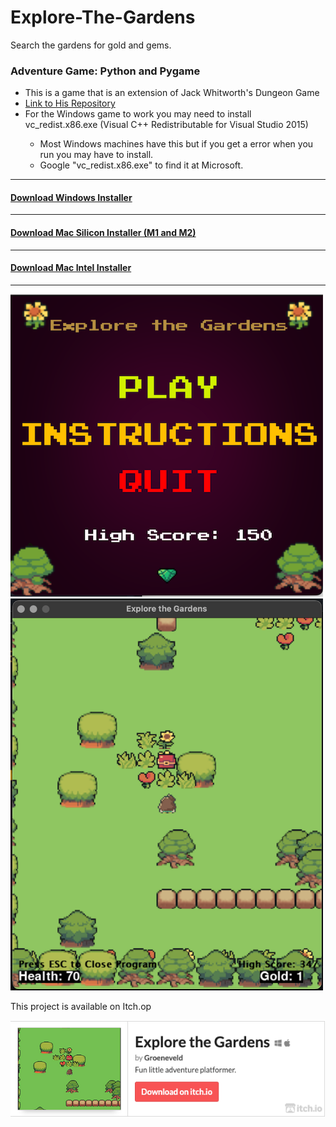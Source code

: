 # Explore-The-Gardens
Search the gardens for gold and gems. 

<h3>
Adventure Game: Python and Pygame
</h3>
<ul>
  <li>This is a game that is an extension of Jack Whitworth's Dungeon Game</li>
  <li><a href="https://github.com/Jack-Writes-Code/Pygame-Dungeon-Game" target="_blank" rel="noopener noreferrer">Link to His Repository</a></li>
  <li>For the Windows game to work you may need to install vc_redist.x86.exe (Visual C++ Redistributable for Visual Studio 2015) </li>
  <ul>
    <li>Most Windows machines have this but if you get a error when you run you may have to install.</li>
    <li>Google "vc_redist.x86.exe" to find it at Microsoft.</li>
  </ul>
</ul>
<hr>
<h4><a href="https://drive.google.com/file/d/1OztYaWCRMCTVYsfVnb9QcCRxymaXsdGd/view?usp=sharing" target="_blank" rel="noopener noreferrer">Download Windows Installer</a></h4>
<hr>
<h4><a href="https://drive.google.com/file/d/1us0oY6MKoXfn5LSRm09wI5fUVWDDofne/view?usp=sharing" target="_blank" rel="noopener noreferrer">Download Mac Silicon Installer (M1 and M2)</a></h4>
<hr>
<h4><a href="https://drive.google.com/file/d/1sLqdeuDHeSoPEU35lyYtNR5b8cA_NjDQ/view?usp=sharing" target="_blank" rel="noopener noreferrer">Download Mac Intel Installer</a></h4>
<hr>
<img src="https://github.com/groeneveldwoodstock/Explore-The-Gardens/blob/main/ScreenShot.png" alt="Screen Shot" style="width:500px;">

<img src="https://github.com/groeneveldwoodstock/Explore-The-Gardens/blob/main/GardensPlay.png?raw=true" alt="Screen Shot"  style="width:500px;">
<p>
This project is available on Itch.op
</p>

[![Explore the Gardens by Groeneveld](https://github.com/groeneveldwoodstock/Explore-The-Gardens/blob/main/ExploreTheGardensItch.png)](https://groeneveld.itch.io/explore-the-gardens)
</p>

  </body>
